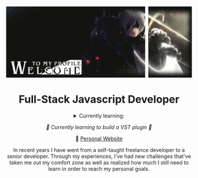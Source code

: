 <p align="center"> 
  <img src="https://raw.githubusercontent.com/boredasfawk/boredasfawk/master/.github/images/neir-space.gif">
</p>


<h1 align="center"><strong>Full-Stack Javascript Developer</strong></h1> 

<div align="center">
  <details>
  <summary>Currently learning: </summary>

  | [ThreeJS](Threejs.org) 

  | [GLSL](https://learnopengl.com/Getting-started/Shaders) 

  | [WebGL](https://www.khronos.org/webgl/) 

  | [C++](https://en.cppreference.com/w/)
  
  </details>

  <em>🧠 Currently learning to build a VST plugin 🧠</em>

  🏡 [Personal Website](http://olonnye.com)
</div>


<p align="center">
  In recent years I have went from a self-taught freelance developer to a senior developer. Through my experiences, I've had new challenges that've taken me out my comfort zone as well as realized how much I still need to learn in order to reach my personal goals.
</p>
